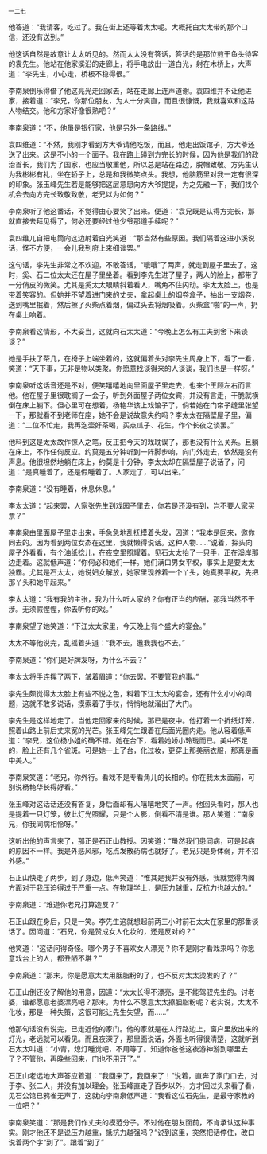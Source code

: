     一二七 

   他答道：“我请客，吃过了。我在街上还等着太太呢。大概托白太太带的那个口信，还没有送到。”

   他这话自然是故意让太太听见的。然而太太没有答话，答话的是那位煎干鱼头待客的袁先生。他站在他家溪沿的走廊上，将手电放出一道白光，射在木桥上，大声道：“李先生，小心走，桥板不稳得很。”

   李南泉倒乐得借了他这亮光走回家去，站在走廊上连声道谢。袁四维并不让他进家，接着道：“李兄，你那位朋友，为人十分爽直，而且很慷慨，我就喜欢和这路人物结交。他和方家好像很熟吧？”

   李南泉道：“不，他虽是银行家，他是另外一条路线。”

   袁四维道：“不然，我刚才看到方大爷请他吃饭，而且，他走出饭馆子，方大爷还送了出来。这是不小的一个面子。我在路上碰到方完长的时候，因为他是我们的政治首长，我们为了国家，也应当敬重他，所以总是站在路边，脱帽致敬。方先生认为我彬彬有礼，坐在轿子上，总是和我微笑点头。我想，他脑筋里对我一定有很深的印象。张玉峰先生若是能够把这层意思向方大爷提提，为之先融一下，我们找个机会去向方完长致敬致敬，老兄以为如何？”

   李南泉听了他这番话，不觉得由心要笑了出来。便道：“袁兄既是认得方完长，那就直接去拜见得了，何必还要经过他少爷那道手续呢？”

   袁四维兀自把电筒向这边射着白光笑道：“那当然有些原因。我们隔着这进小溪说话，怪不方便，一会儿我到府上来细谈罢。”

   这句话，李先生非常之不欢迎，不敢答话，“哦哦”了两声，就走到屋子里去了。这时，奚、石二位太太还在屋子里坐着。看到李先生进了屋子，两人的脸上，都带了一分俏皮的微笑。尤其是奚太太眼睛斜着看人，嘴角不住闪动。李太太脸上，也是带着笑容的。但她并不望着进门来的丈夫，拿起桌上的烟卷盒子，抽出一支烟卷，送到嘴里抿着，然后擦了火柴点着烟，偏过头去将烟吸着。火柴盒“啪”的一声，扔在桌上响着。

   李南泉看这情形，不大妥当，这就向石太太道：“今晚上怎么有工夫到舍下来谈谈？”

   她是手扶了茶几，在椅子上端坐着的，这就偏着头对李先生周身上下，看了一看，笑道：“天下事，无非是物以类聚。你愿意找谈得来的人谈谈，我们也是一样呀。”

   李南泉听这话音还是不对，便笑嘻嘻地向里面屋子里走去，也来个王顾左右而言他。他在屋子里很耽搁了一会子，听到外面屋子两位女宾，并没有言走，干脆就横倒在床上躺下。但心里可在想着，杨艳华该上戏馆子了，倘若她在门帘子缝里张望一下，那就看不到老师在座，她不会是说故意失约吗？李太太在隔壁屋子里，偏道：“二位不忙走，我再泡壶好茶喝，买点瓜子、花生，作个长夜之谈罢。”

   他料到这是太太故作惊人之笔，反正把今天的戏耽误了，那也没有什么关系。且躺在床上，不作任何反应。约莫是五分钟听到一阵脚步响，向门外走去，依然是没有声息。他很坦然地躺在床上，约莫是十分钟，李太太却在隔壁屋子说话了，问道：“是真睡着了，还是假睡着了。人家走了，可以出来。”

   李南泉道：“没有睡着，休息休息。”

   李太太道：“起来罢，人家张先生到戏园子里去，你若是还没有到，岂不要人家买票？”

   李南泉由里面屋子里走出来，手急急地乱抚摸着头发，因道：“我本是回来，邀你同去的。因为看到两位女杰在这里，我就懒得说话。这种人物……”说着，探头向屋子外看看，有个油纸捻儿，在夜空里照耀着。见石太太抬了一只手，正在溪岸那边走着。这就低声道：“你何必和她们一样。她们满口男女平权，事实上是要太太独霸。尤其是石太太，她说妇女解放，她家里现养着一个丫头，她真要平权，先把那丫头和她平起来。”

   李太太道：“我有我的主张，我为什么听人家的？你有正当的应酬，那我当然不干涉。无须假惺惺，你去听你的戏。”

   李南泉望了她笑道：“下江太太家里，今天晚上有个盛大的宴会。”

   太太不等他说完，乱摇着头道：“我不去，邀我我也不去。”

   李南泉道：“你们是好牌友呀，为什么不去？”

   李太太将手连挥了两下，皱着眉道：“你去罢。不要管我的事。”

   李先生颇觉得太太脸上有些不悦之色，料着下江太太的宴会，还有什么小小的问题，这就不敢多说话，摸索着了手杖，悄悄地就溜出了大门。

   李先生是这样地走了。当他走回家来的时候，那已是夜中。他打着一个折纸灯笼，照着山路上前后丈来宽的光芒。张玉峰先生跟着在后面光圈内走。他从容着低声道：“李兄，这位杨小姐的确不错。她在台下，看着她娇小玲珑而已。美中不足的，脸上还有几个雀斑。可是她一上了台，化过妆，更穿上那美丽衣服，那真是画中美人。”

   李南泉笑道：“老兄，你外行。看戏不是专看角儿的长相的。你在我太太面前，可别说杨艳华长得好看。”

   张玉峰对这话话还没有答复，身后面却有人嘻嘻地笑了一声。他回头看时，那人也是提着一只灯笼，彼此灯光照耀，只是个人影，倒看不清是谁。那人笑道：“南泉兄，你我同病相怜呀。”

   这听出他的声言来了，那正是石正山教授。因笑道：“虽然我们患同病，可是起病的原因不一样。我是外感风邪，吃点发散药病也就好了。老兄只是身体弱，并不招外感。”

   石正山快走了两步，到了身边，低声笑道：“惟其是我并没有外感，我就觉得内阁方面对于我压迫得过于严重一点。在物理学上，是压力越重，反抗力也越大的。”

   李南泉道：“难道你老兄打算造反？”

   石正山跟在身后，只是一笑。李先生这就想起前两三小时前石太太在家里的那番谈话了。因问道：“石兄，你是赞成女人化妆的，还是反对的？”

   他笑道：“这话问得奇怪。哪个男子不喜欢女人漂亮？你不是刚才看戏来吗？你愿意戏台上的人，都丑陋不堪？”

   李南泉道：“那末，你是愿意太太用胭脂粉的了，也不反对太太烫发的了？”

   石正山倒还没了解他的用意，因道：“太太长得不漂亮，是不能驾驭先生的。讨老婆，谁都愿意老婆漂亮吧？那末，为什么不愿意太太擦胭脂粉呢？老实说，太太不化妆，那是一种失策，这很可能让先生失望，而……”

   他那句话没有说完，已走近他的家门。他的家就是在人行路边上，窗户里放出来的灯光，老远就可以看见。而且夜深了，那里面说话，外面也听得很清楚，这就听到石太太叫道：“小青，熄灯睡觉吧，不用等了。知道你爸爸这夜游神游到哪里去了？不管他，再晚些回来，门也不用开了。”

   石正山老远地大声答应着道：“我回来了，我回来了！”说着，直奔了家门口去，对于李、张二人，并没有加以理会。张玉峰直走了百步以外，方才回过头来看了看，见石公馆已鸦雀无声了，这就向李南泉低声道：“我看这位石先生，是最守家教的一位吧？”

   李南泉笑道：“那是我们作丈夫的模范分子。不过他在朋友面前，不肯承认这种事实。刚才他还不是说压力越重，抵抗力越强吗？”说到这里，突然把话停住，改口说着两个字“到了”。跟着“到了”

